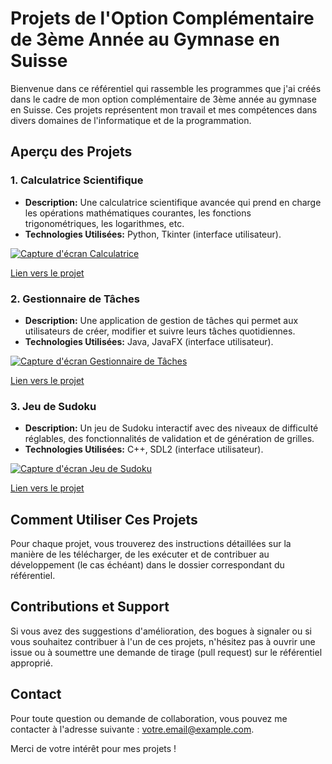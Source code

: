 # Projets de l'Option Complémentaire de 3ème Année au Gymnase en Suisse

Bienvenue dans ce référentiel qui rassemble les programmes que j'ai créés dans le cadre de mon option complémentaire de 3ème année au gymnase en Suisse. Ces projets représentent mon travail et mes compétences dans divers domaines de l'informatique et de la programmation.

## Aperçu des Projets

### 1. Calculatrice Scientifique

- **Description:** Une calculatrice scientifique avancée qui prend en charge les opérations mathématiques courantes, les fonctions trigonométriques, les logarithmes, etc.
- **Technologies Utilisées:** Python, Tkinter (interface utilisateur).

[![Capture d'écran Calculatrice](screenshots/calculatrice.png)](screenshots/calculatrice.png)

[Lien vers le projet](lien_vers_le_projet_calculatrice)

### 2. Gestionnaire de Tâches

- **Description:** Une application de gestion de tâches qui permet aux utilisateurs de créer, modifier et suivre leurs tâches quotidiennes.
- **Technologies Utilisées:** Java, JavaFX (interface utilisateur).

[![Capture d'écran Gestionnaire de Tâches](screenshots/gestionnaire_taches.png)](screenshots/gestionnaire_taches.png)

[Lien vers le projet](lien_vers_le_projet_gestionnaire_taches)

### 3. Jeu de Sudoku

- **Description:** Un jeu de Sudoku interactif avec des niveaux de difficulté réglables, des fonctionnalités de validation et de génération de grilles.
- **Technologies Utilisées:** C++, SDL2 (interface utilisateur).

[![Capture d'écran Jeu de Sudoku](screenshots/sudoku.png)](screenshots/sudoku.png)

[Lien vers le projet](lien_vers_le_projet_sudoku)

## Comment Utiliser Ces Projets

Pour chaque projet, vous trouverez des instructions détaillées sur la manière de les télécharger, de les exécuter et de contribuer au développement (le cas échéant) dans le dossier correspondant du référentiel.

## Contributions et Support

Si vous avez des suggestions d'amélioration, des bogues à signaler ou si vous souhaitez contribuer à l'un de ces projets, n'hésitez pas à ouvrir une issue ou à soumettre une demande de tirage (pull request) sur le référentiel approprié.

## Contact

Pour toute question ou demande de collaboration, vous pouvez me contacter à l'adresse suivante : [votre.email@example.com](mailto:votre.email@example.com).

Merci de votre intérêt pour mes projets !

